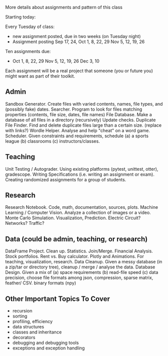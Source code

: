 More details about assignments and pattern
of this class

Starting today:

Every Tuesday of class:

 - new assignment posted, due in two weeks (on Tuesday night)
 - Assignment posting Sep 17, 24, Oct 1, 8, 22, 29 Nov 5, 12, 19, 26

Ten assignments due:
  - Oct 1, 8, 22, 29 Nov 5, 12, 19, 26 Dec 3, 10


Each assignment will be a real 
project that someone (you or future you) 
might want as part of their toolkit.






Admin
-----
Sandbox Generator. Create files with varied contents, names, file types, and (possibly fake) dates.
Searcher. Program to look for files matching properties (contents, file size, dates, file names)
File Database. Make a database of all files in a directory (recursively) Update checks.
Duplicate File Finder. Find and delete duplicate files large than a certain size. (replace with links?)
Wordle Helper. Analyse and help "cheat" on a word game.
Scheduler. Given constraints and requirements, schedule (a) a sports league (b) classrooms (c) instructors/classes.

Teaching
--------
Unit Testing / Autograder. Using existing platforms (pytest, unittest, otter), gradescope.
Writing Specifications (i.e. writing an assignment or exam).
Creating randomized assignments for a group of students.

Research
--------
Research Notebook. Code, math, documentation, sources, plots.
Machine Learning / Computer Vision. Analyze a collection of images or a video.
Monte Carlo Simulation. Visualization, Prediction. Electric Circuit? Networks? Traffic?

Data (could be admin, teaching, or research)
----
DataFrame Project. Clean up. Statistics. Join/Merge. 
Financial Analysis. Stock portfolios. Rent vs. Buy calculator. 
Plotly and Animations. For teaching, visualization, research.
Data Cleanup. Given a messy database (in a zip/tar or directory tree), cleanup / merge / analyse the data.
Database Design. Given a mix of (a) space requirements (b) read-file speed (c) data precision,
    choose file formats among json, compression, sparse matrix, feather/ CSV. binary formats (npy)


Other Important Topics To Cover
-------------------------------

- recursion
- sorting
- profiling, efficiency
- data structures
- classes and inheritance 
- decorators
- debugging and debugging tools
- exceptions and exception handling

